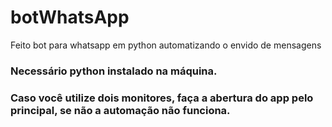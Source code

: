 # botWhatsApp
Feito bot para whatsapp em python automatizando o envido de mensagens
### Necessário python instalado na máquina.
### Caso você utilize dois monitores, faça a abertura do app pelo principal, se não a automação não funciona.
